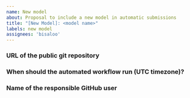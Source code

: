 ```yaml
---
name: New model
about: Proposal to include a new model in automatic submissions
title: "[New Model]: <model name>"
labels: new model
assignees: 'bisaloo'
---
```


### URL of the public git repository

<!--
The URL to a public git repository (e.g., hosted on GitHub) containing:
  - a file `main.R` or `main.py` **at its root**. This `main` file needs to 
    create the forecasts with the expected folder structure in a folder named
    `data-processed`.
  - a dependency management file. The exact name and syntax depend on the 
    programming language you are using. Some examples are `requirements.txt` for
    python (with pip) or `renv.lock` for R (with renv). **All dependencies must
    have an exact version pinned to minimise risk of breakage with future
    dependency updates.**
-->

### When should the automated workflow run (UTC timezone)?

<!--
The week day and time at which the workflow should run (as UTC).
--> 

### Name of the responsible GitHub user

<!--
The name of the GitHub user who should be tagged on pull request to review 
automated submissions.
-->
